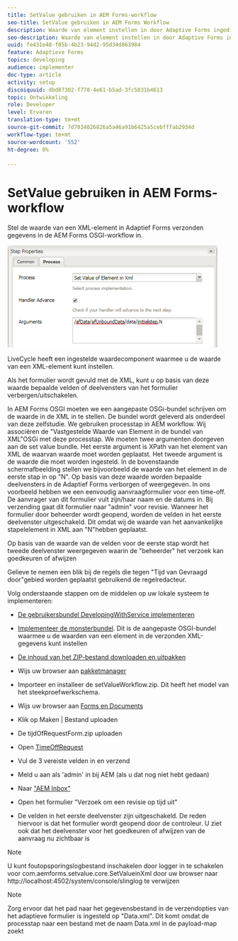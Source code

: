 ```yaml
---
title: SetValue gebruiken in AEM Forms-workflow
seo-title: SetValue gebruiken in AEM Forms Workflow
description: Waarde van element instellen in door Adaptive Forms ingediende gegevens in AEM Forms OSGI
seo-description: Waarde van element instellen in door Adaptive Forms ingediende gegevens in AEM Forms OSGI
uuid: fe431e48-f05b-4b23-94d2-95d34d863984
feature: Adaptieve Forms
topics: developing
audience: implementer
doc-type: article
activity: setup
discoiquuid: dbd87302-f770-4e61-b5ad-3fc5831b4613
topic: Ontwikkeling
role: Developer
level: Ervaren
translation-type: tm+mt
source-git-commit: 7d7034026826a5a46a91b6425a5cebfffab2934d
workflow-type: tm+mt
source-wordcount: '552'
ht-degree: 0%

---
```



# SetValue gebruiken in AEM Forms-workflow

Stel de waarde van een XML-element in Adaptief Forms verzonden gegevens in de AEM Forms OSGI-workflow in.

![SetValue](assets/setvalue.png)

LiveCycle heeft een ingestelde waardecomponent waarmee u de waarde van een XML-element kunt instellen.

Als het formulier wordt gevuld met de XML, kunt u op basis van deze waarde bepaalde velden of deelvensters van het formulier verbergen/uitschakelen.

In AEM Forms OSGI moeten we een aangepaste OSGi-bundel schrijven om de waarde in de XML in te stellen. De bundel wordt geleverd als onderdeel van deze zelfstudie.
We gebruiken processtap in AEM workflow. Wij associëren de &quot;Vastgestelde Waarde van Element in de bundel van XML&quot;OSGi met deze processtap.
We moeten twee argumenten doorgeven aan de set value bundle. Het eerste argument is XPath van het element van XML de waarvan waarde moet worden geplaatst. Het tweede argument is de waarde die moet worden ingesteld.
In de bovenstaande schermafbeelding stellen we bijvoorbeeld de waarde van het element in de eerste stap in op &quot;N&quot;.
Op basis van deze waarde worden bepaalde deelvensters in de Adaptief Forms verborgen of weergegeven.
In ons voorbeeld hebben we een eenvoudig aanvraagformulier voor een time-off. De aanvrager van dit formulier vult zijn/haar naam en de datums in. Bij verzending gaat dit formulier naar &quot;admin&quot; voor revisie. Wanneer het formulier door beheerder wordt geopend, worden de velden in het eerste deelvenster uitgeschakeld. Dit omdat wij de waarde van het aanvankelijke stapelelement in XML aan &quot;N&quot;hebben geplaatst.

Op basis van de waarde van de velden voor de eerste stap wordt het tweede deelvenster weergegeven waarin de &quot;beheerder&quot; het verzoek kan goedkeuren of afwijzen

Gelieve te nemen een blik bij de regels die tegen &quot;Tijd van Gevraagd door&quot;gebied worden geplaatst gebruikend de regelredacteur.

Volg onderstaande stappen om de middelen op uw lokale systeem te implementeren:

* [De gebruikersbundel DevelopingWithService implementeren](/help/forms/assets/common-osgi-bundles/DevelopingWithServiceUser.jar)

* [Implementeer de monsterbundel](/help/forms/assets/common-osgi-bundles/SetValueApp.core-1.0-SNAPSHOT.jar). Dit is de aangepaste OSGI-bundel waarmee u de waarden van een element in de verzonden XML-gegevens kunt instellen

* [De inhoud van het ZIP-bestand downloaden en uitpakken](assets/setvalueassets.zip)
* Wijs uw browser aan [pakketmanager](http://localhost:4502/crx/packmgr/index.jsp)
* Importeer en installeer de setValueWorkflow.zip. Dit heeft het model van het steekproefwerkschema.
* Wijs uw browser aan [Forms en Documents](http://localhost:4502/aem/forms.html/content/dam/formsanddocuments)
* Klik op Maken | Bestand uploaden
* De tijdOfRequestForm.zip uploaden
* Open [TimeOffRequest](http://localhost:4502/content/dam/formsanddocuments/timeoffapplication/jcr:content?wcmmode=disabled)
* Vul de 3 vereiste velden in en verzend
* Meld u aan als &#39;admin&#39; in bij AEM (als u dat nog niet hebt gedaan)
* Naar [&quot;AEM Inbox&quot;](http://localhost:4502/aem/inbox)
* Open het formulier &quot;Verzoek om een revisie op tijd uit&quot;
* De velden in het eerste deelvenster zijn uitgeschakeld. De reden hiervoor is dat het formulier wordt geopend door de controleur. U ziet ook dat het deelvenster voor het goedkeuren of afwijzen van de aanvraag nu zichtbaar is

>[!NOTE]
>
>U kunt foutopsporingslogbestand inschakelen door logger in te schakelen voor
>com.aemforms.setvalue.core.SetValueinXml
>door uw browser naar http://localhost:4502/system/console/slinglog te verwijzen

>[!NOTE]
>
>Zorg ervoor dat het pad naar het gegevensbestand in de verzendopties van het adaptieve formulier is ingesteld op &quot;Data.xml&quot;. Dit komt omdat de processtap naar een bestand met de naam Data.xml in de payload-map zoekt
